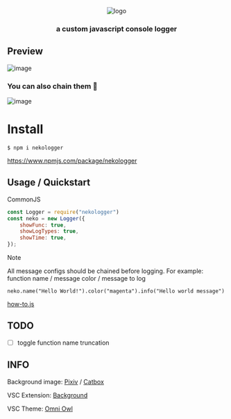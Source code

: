 <div align="center">
  <img alt="logo" src="https://github.com/durpyneko/neko-logger/assets/89787577/c20b6932-936c-4f40-a335-9e79bc0687e9">
  <h3>a custom javascript console logger</h3>
</div>


## Preview
![image](https://github.com/durpyneko/neko-logger/assets/89787577/62830e9f-b810-43ac-8f36-931c18f6eea8)

### You can also chain them 🤔
![image](https://github.com/durpyneko/neko-logger/assets/89787577/6bf512b2-588a-4a48-88c0-d48fdafef83e)

# Install
```
$ npm i nekologger
```
https://www.npmjs.com/package/nekologger

## Usage / Quickstart
CommonJS
```js
const Logger = require("nekologger")
const neko = new Logger({
    showFunc: true,
    showLogTypes: true,
    showTime: true,
});
```
> [!NOTE]
> All message configs should be chained before logging. For example:
> function name / message color / message to log
```
neko.name("Hello World!").color("magenta").info("Hello world message")
```

[how-to.js](https://github.com/durpyneko/neko-logger/blob/main/how-to.js)

## TODO
- [ ] toggle function name truncation

## INFO
Background image: [Pixiv](https://www.pixiv.net/en/artworks/96441490) / [Catbox](https://files.catbox.moe/shsurd.png)

VSC Extension: [Background](https://github.com/KatsuteDev/Background/)

VSC Theme: [Omni Owl](https://github.com/guilhermerodz/omni-owl)
